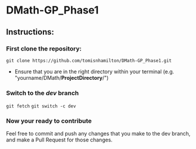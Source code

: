 # DMath-GP_Phase1

## Instructions:

### First clone the repository:
`git clone https://github.com/tomisnhamilton/DMath-GP_Phase1.git`
- Ensure that you are in the right directory within your terminal (e.g. "yourname/DMath/**ProjectDirectory**/")

### Switch to the *dev* branch
`git fetch`
`git switch -c dev`

### Now your ready to contribute

Feel free to commit and push any changes that you make to the dev branch, and make a Pull Request for those changes.

